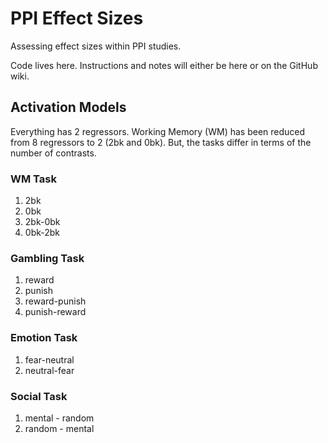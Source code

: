 # PPI Effect Sizes
Assessing effect sizes within PPI studies.

Code lives here. Instructions and notes will either be here or on the GitHub wiki.

## Activation Models
Everything has 2 regressors. Working Memory (WM) has been reduced from 8 regressors to 2 (2bk and 0bk). But, the tasks differ in terms of the number of contrasts.

### WM Task
1. 2bk
1. 0bk
1. 2bk-0bk
1. 0bk-2bk

### Gambling Task
1. reward
1. punish
1. reward-punish
1. punish-reward

### Emotion Task
1. fear-neutral
1. neutral-fear

### Social Task
1. mental - random
1. random - mental

